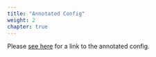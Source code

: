 ```yaml
---
title: "Annotated Config"
weight: 2
chapter: true
---
```


Please [see here](/docs/v0.15.17/m3query/config/annotated_config.yaml) for a link to the annotated config.
